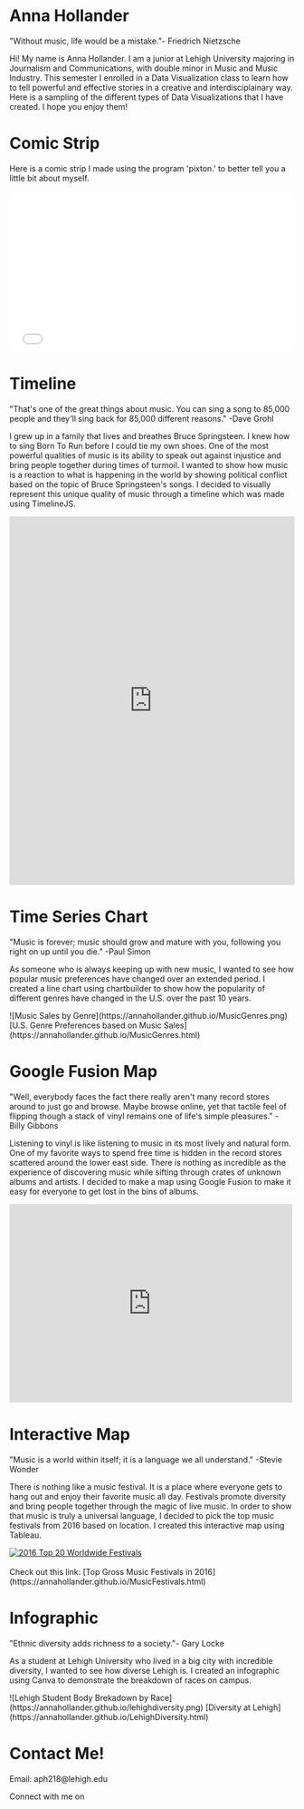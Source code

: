 <h1>Anna Hollander</h1>
<p> "Without music, life would be a mistake."- Friedrich Nietzsche </p>
<p> Hi! My name is Anna Hollander. I am a junior at Lehigh University majoring in Journalism and Communications, with double minor in Music and Music Industry. This semester I enrolled in a Data Visualization class to learn how to tell powerful and effective stories in a creative and interdisciplainary way. Here is a sampling of the different types of Data Visualizations that I have created. I hope you enjoy them! </p>
<h1> Comic Strip </h1> 
<p> Here is a comic strip I made using the program 'pixton.' to better tell you a little bit about myself. </p>
<iframe src="//www.pixton.com/embed/yd8obfwx" frameborder="0" width="100%" height="284" allowfullscreen></iframe>
<h1> Timeline </h1>
<p> "That's one of the great things about music. You can sing a song to 85,000 people and they'll sing back for 85,000 different reasons." -Dave Grohl </p>
<p> I grew up in a family that lives and breathes Bruce Springsteen. I knew how to sing Born To Run before I could tie my own shoes. One of the most powerful qualities of music is its ability to speak out against injustice and bring people together  during times of turmoil. I wanted to show how music is a reaction to what is happening in the world by showing political conflict based on the topic of Bruce Springsteen's songs. I decided to visually represent this unique quality of music through a timeline which was made using TimelineJS.</p>
<iframe src='https://cdn.knightlab.com/libs/timeline3/latest/embed/index.html?source=1XtLSnsPB0Brjt6tOeZ3HwN1gpM08vd6G71t_JI7YwyI&font=Default&lang=en&initial_zoom=2&height=650' width='100%' height='650' webkitallowfullscreen mozallowfullscreen allowfullscreen frameborder='0'></iframe>
<h1> Time Series Chart </h1>
"Music is forever; music should grow and mature with you, following you right on up until you die." -Paul Simon
<p> As someone who is always keeping up with new music, I wanted to see how popular music preferences have changed over an extended period. I created a line chart using chartbuilder to show how the popularity of different genres have changed in the U.S. over the past 10 years. </p>
![Music Sales by Genre](https://annahollander.github.io/MusicGenres.png)
[U.S. Genre Preferences based on Music Sales](https://annahollander.github.io/MusicGenres.html)
<h1> Google Fusion Map </h1>
"Well, everybody faces the fact there really aren't many record stores around to just go and browse. Maybe browse online, yet that tactile feel of flipping though a stack of vinyl remains one of life's simple pleasures." - Billy Gibbons
<p> Listening to vinyl is like listening to music in its most lively and natural form. One of my favorite ways to spend free time is hidden in the record stores scattered around the lower east side. There is nothing as incredible as the experience of discovering music while sifting through crates of unknown albums and artists. I decided to make a map using Google Fusion to make it easy for everyone to get lost in the bins of albums.
 </p>
<iframe width="500" height="350" scrolling="no" frameborder="no" src="https://fusiontables.google.com/embedviz?q=select+col0+from+1O27WV41IS5l5pOc83wYd3yFkjPN3YAhIatW23nTk&amp;viz=MAP&amp;h=false&amp;lat=40.73394974974567&amp;lng=-73.95545433809048&amp;t=1&amp;z=13&amp;l=col0&amp;y=2&amp;tmplt=2&amp;hml=ONE_COL_LAT_LNG"></iframe>
<h1> Interactive Map </h1>
<p> "Music is a world within itself; it is a language we all understand." -Stevie Wonder
<p> There is nothing like a music festival. It is a place where everyone gets to hang out and enjoy their favorite music all day. Festivals promote diversity and bring people together through the magic of live music. In order to show that music is truly a universal language, I decided to pick the top music festivals from 2016 based on location. I created this interactive map using Tableau. </p>
<md>
<div class='tableauPlaceholder' id='viz1489009906615' style='position: relative'><noscript><a href='#'><img alt='2016 Top 20 Worldwide Festivals ' src='https:&#47;&#47;public.tableau.com&#47;static&#47;images&#47;Mu&#47;MusicFestivals&#47;Dashboard4&#47;1_rss.png' style='border: none' /></a></noscript><object class='tableauViz'  style='display:none;'><param name='host_url' value='https%3A%2F%2Fpublic.tableau.com%2F' /> <param name='site_root' value='' /><param name='name' value='MusicFestivals&#47;Dashboard4' /><param name='tabs' value='no' /><param name='toolbar' value='yes' /><param name='static_image' value='https:&#47;&#47;public.tableau.com&#47;static&#47;images&#47;Mu&#47;MusicFestivals&#47;Dashboard4&#47;1.png' /> <param name='animate_transition' value='yes' /><param name='display_static_image' value='yes' /><param name='display_spinner' value='yes' /><param name='display_overlay' value='yes' /><param name='display_count' value='yes' /></object></div>                <script type='text/javascript'>                    var divElement = document.getElementById('viz1489009906615');                    var vizElement = divElement.getElementsByTagName('object')[0];                    vizElement.style.minWidth='424px';vizElement.style.maxWidth='654px';vizElement.style.width='100%';vizElement.style.minHeight='629px';vizElement.style.maxHeight='929px';vizElement.style.height=(divElement.offsetWidth*0.75)+'px';                    var scriptElement = document.createElement('script');                    scriptElement.src = 'https://public.tableau.com/javascripts/api/viz_v1.js';                    vizElement.parentNode.insertBefore(scriptElement, vizElement);                </script>
</md>
<br>
<md>
Check out this link:
[Top Gross Music Festivals in 2016](https://annahollander.github.io/MusicFestivals.html)
</md>
<h1>Infographic</h1>
<p>"Ethnic diversity adds richness to a society."- Gary Locke
<p> As a student at Lehigh University who lived in a big city with incredible diversity, I wanted to see how diverse Lehigh is. I created an infographic using Canva to demonstrate the breakdown of races on campus.</p>
![Lehigh Student Body Brekadown by Race](https://annahollander.github.io/lehighdiversity.png)
[Diversity at Lehigh]
(https://annahollander.github.io/LehighDiversity.html)
<h1> Contact Me! </h1>
<p> Email: aph218@lehigh.edu </p>
<p>Connect with me on <a href="https://www.linkedin.com/in/anna-hollander-80216a10b/>LinkedIn</a></p>
